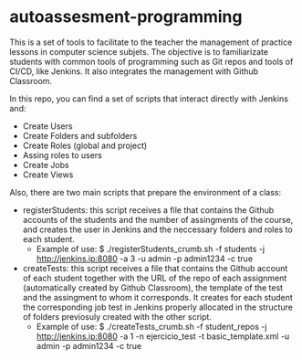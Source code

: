 # autoassesment-programming

This is a set of tools to facilitate to the teacher the management of practice lessons in computer science subjets. The objective is to familiarizate students with common tools of programming such as Git repos and tools of CI/CD, like Jenkins. It also integrates the management with Github Classroom.

In this repo, you can find a set of scripts that interact directly with Jenkins and:
 * Create Users
 * Create Folders and subfolders
 * Create Roles (global and project)
 * Assing roles to users
 * Create Jobs
 * Create Views
 
Also, there are two main scripts that prepare the environment of a class:
 * registerStudents: this script receives a file that contains the Github accounts of the students and the number of assingments of the course, and creates the user in Jenkins and the neccessary folders and roles to each student.
   * Example of use: $ ./registerStudents_crumb.sh -f students -j http://jenkins.ip:8080 -a 3 -u admin -p admin1234 -c true
 * createTests: this script receives a file that contains the Github account of each student together with the URL of the repo of each assignment (automatically created by Github Classroom), the template of the test and the assingment to whom it corresponds. It creates for each student the corresponding job test in Jenkins properly allocated in the structure of folders previosuly created with the other script.
    * Example of use: $ ./createTests_crumb.sh -f student_repos -j http://jenkins.ip:8080 -a 1 -n ejercicio_test -t basic_template.xml -u admin -p admin1234 -c true
